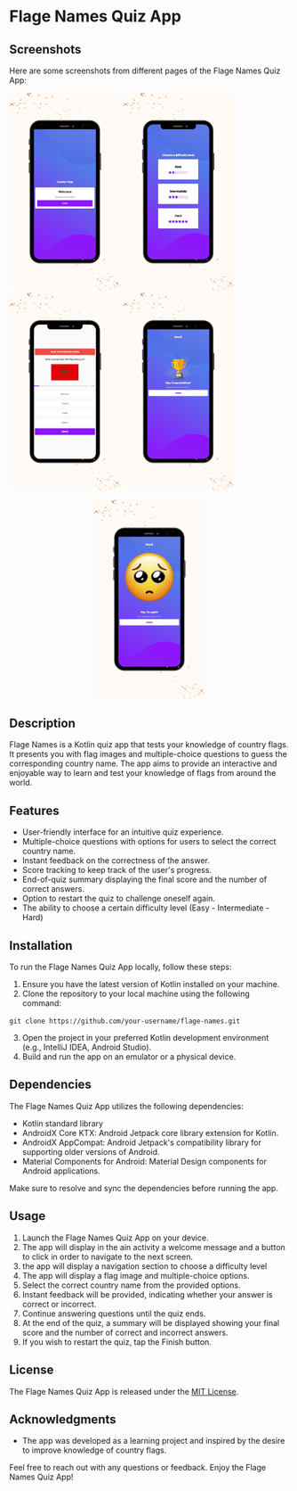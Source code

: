 # Flage Names Quiz App

## Screenshots

Here are some screenshots from different pages of the Flage Names Quiz App:

<p float="left">
  <img src="screenshots/MainActivity.png" width="200" />
  <img src="screenshots/NavigationActivity.png" width="200" />
  <img src="screenshots/QuestionsActivity.png" width="200" />
  <img src="screenshots/ResultsActivitySuccess.png" width="200" />
</p>
<p align="center"><img src="screenshots/ResultsActivityFailure.png" width="200" /></p>

## Description

Flage Names is a Kotlin quiz app that tests your knowledge of country flags. It presents you with flag images and multiple-choice questions to guess the corresponding country name. The app aims to provide an interactive and enjoyable way to learn and test your knowledge of flags from around the world.

## Features

- User-friendly interface for an intuitive quiz experience.
- Multiple-choice questions with options for users to select the correct country name.
- Instant feedback on the correctness of the answer.
- Score tracking to keep track of the user's progress.
- End-of-quiz summary displaying the final score and the number of correct answers.
- Option to restart the quiz to challenge oneself again.
- The ability to choose a certain difficulty level (Easy - Intermediate - Hard)

## Installation

To run the Flage Names Quiz App locally, follow these steps:

1. Ensure you have the latest version of Kotlin installed on your machine.
2. Clone the repository to your local machine using the following command:

`git clone https://github.com/your-username/flage-names.git`

3. Open the project in your preferred Kotlin development environment (e.g., IntelliJ IDEA, Android Studio).
4. Build and run the app on an emulator or a physical device.

## Dependencies

The Flage Names Quiz App utilizes the following dependencies:

- Kotlin standard library
- AndroidX Core KTX: Android Jetpack core library extension for Kotlin.
- AndroidX AppCompat: Android Jetpack's compatibility library for supporting older versions of Android.
- Material Components for Android: Material Design components for Android applications.

Make sure to resolve and sync the dependencies before running the app.

## Usage

1. Launch the Flage Names Quiz App on your device.
2. The app will display in the ain activity a welcome message and a button to click in order to navigate to the next screen.
3. the app will display a navigation section to choose a difficulty level
4. The app will display a flag image and multiple-choice options.
5. Select the correct country name from the provided options.
6. Instant feedback will be provided, indicating whether your answer is correct or incorrect.
7. Continue answering questions until the quiz ends.
8. At the end of the quiz, a summary will be displayed showing your final score and the number of correct and incorrect answers.
9. If you wish to restart the quiz, tap the Finish button.

## License

The Flage Names Quiz App is released under the [MIT License](LICENSE).

## Acknowledgments

- The app was developed as a learning project and inspired by the desire to improve knowledge of country flags.

Feel free to reach out with any questions or feedback. Enjoy the Flage Names Quiz App!
